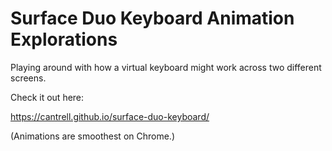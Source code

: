 # Surface Duo Keyboard Animation Explorations

Playing around with how a virtual keyboard might work across two different screens.

Check it out here:

https://cantrell.github.io/surface-duo-keyboard/

(Animations are smoothest on Chrome.)